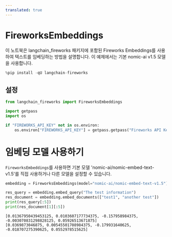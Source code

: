 ```yaml
---
translated: true
---
```


# FireworksEmbeddings

이 노트북은 langchain_fireworks 패키지에 포함된 Fireworks Embeddings를 사용하여 텍스트를 임베딩하는 방법을 설명합니다. 이 예제에서는 기본 nomic-ai v1.5 모델을 사용합니다.

```python
%pip install -qU langchain-fireworks
```

## 설정

```python
from langchain_fireworks import FireworksEmbeddings
```

```python
import getpass
import os

if "FIREWORKS_API_KEY" not in os.environ:
    os.environ["FIREWORKS_API_KEY"] = getpass.getpass("Fireworks API Key:")
```

# 임베딩 모델 사용하기

`FireworksEmbeddings`를 사용하면 기본 모델 'nomic-ai/nomic-embed-text-v1.5'를 직접 사용하거나 다른 모델을 설정할 수 있습니다.

```python
embedding = FireworksEmbeddings(model="nomic-ai/nomic-embed-text-v1.5")
```

```python
res_query = embedding.embed_query("The test information")
res_document = embedding.embed_documents(["test1", "another test"])
print(res_query[:5])
print(res_document[1][:5])
```

```output
[0.01367950439453125, 0.0103607177734375, -0.157958984375, -0.003070831298828125, 0.05926513671875]
[0.0369873046875, 0.00545501708984375, -0.179931640625, -0.018707275390625, 0.0552978515625]
```
